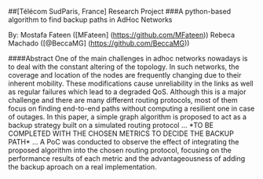 ##[Télécom SudParis, France] Research Project
###A python-based algorithm to find backup paths in AdHoc Networks

By: 
Mostafa Fateen ([MFateen] (https://github.com/MFateen))
Rebeca Machado ([@BeccaMG] (https://github.com/BeccaMG))

####Abstract
One of the main challenges in adhoc networks nowadays is to deal with the constant altering of the topology. In such networks, the coverage and location of the nodes are frequently changing due to their inherent mobility. These modifications cause unreliability in the links as well as regular failures which lead to a degraded QoS. Although this is a major challenge and there are many different routing protocols, most of them focus on finding end-to-end paths without computing a resilient one in case of outages. In this paper, a simple graph algorithm is proposed to act as a backup strategy built on a simulated routing protocol ... \*TO BE COMPLETED WITH THE CHOSEN METRICS TO DECIDE THE BACKUP PATH\* ... A PoC was conducted to observe the effect of integrating the proposed algorithm into the chosen routing protocol, focusing on the performance results of each metric and the advantageousness of adding the backup aproach on a real implementation.
